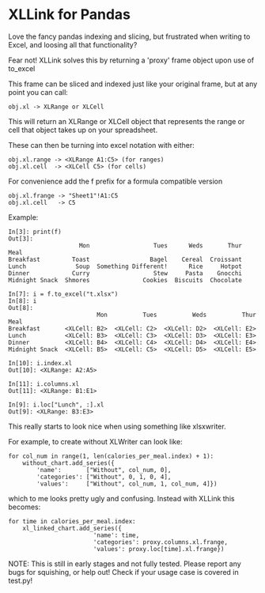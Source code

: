 # XLLink for Pandas

Love the fancy pandas indexing and slicing, but frustrated when writing to Excel, and loosing all that functionality?

Fear not! XLLink solves this by returning a 'proxy' frame object upon use of to_excel

This frame can be sliced and indexed just like your original frame, but at any point you can call:

    obj.xl -> XLRange or XLCell

This will return an XLRange or XLCell object that represents the range or cell that object takes up on your spreadsheet.

These can then be turning into excel notation with either:

    obj.xl.range -> <XLRange A1:C5> (for ranges)
    obj.xl.cell  -> <XLCell C5> (for cells)

For convenience add the f prefix for a formula compatible version

    obj.xl.frange -> "Sheet1"!A1:C5
    obj.xl.cell   -> C5

Example:

    In[3]: print(f)
    Out[3]:
                        Mon                  Tues      Weds       Thur
    Meal
    Breakfast         Toast                 Bagel    Cereal  Croissant
    Lunch              Soup  Something Different!      Rice     Hotpot
    Dinner            Curry                  Stew     Pasta    Gnocchi
    Midnight Snack  Shmores               Cookies  Biscuits  Chocolate

    In[7]: i = f.to_excel("t.xlsx")
    In[8]: i
    Out[8]:
                             Mon          Tues          Weds          Thur
    Meal
    Breakfast       <XLCell: B2>  <XLCell: C2>  <XLCell: D2>  <XLCell: E2>
    Lunch           <XLCell: B3>  <XLCell: C3>  <XLCell: D3>  <XLCell: E3>
    Dinner          <XLCell: B4>  <XLCell: C4>  <XLCell: D4>  <XLCell: E4>
    Midnight Snack  <XLCell: B5>  <XLCell: C5>  <XLCell: D5>  <XLCell: E5>

    In[10]: i.index.xl
    Out[10]: <XLRange: A2:A5>

    In[11]: i.columns.xl
    Out[11]: <XLRange: B1:E1>

    In[9]: i.loc["Lunch", :].xl
    Out[9]: <XLRange: B3:E3>


This really starts to look nice when using something like xlsxwriter.

For example, to create without XLWriter can look like:

    for col_num in range(1, len(calories_per_meal.index) + 1):
        without_chart.add_series({
            'name':       ["Without", col_num, 0],
            'categories': ["Without", 0, 1, 0, 4],
            'values':     ["Without", col_num, 1, col_num, 4]})

which to me looks pretty ugly and confusing. Instead with XLLink this becomes:


    for time in calories_per_meal.index:
        xl_linked_chart.add_series({
                            'name': time,
                            'categories': proxy.columns.xl.frange,
                            'values': proxy.loc[time].xl.frange})

NOTE: This is still in early stages and not fully tested. Please report any bugs for squishing, or help out! Check if your usage case is covered in test.py!
